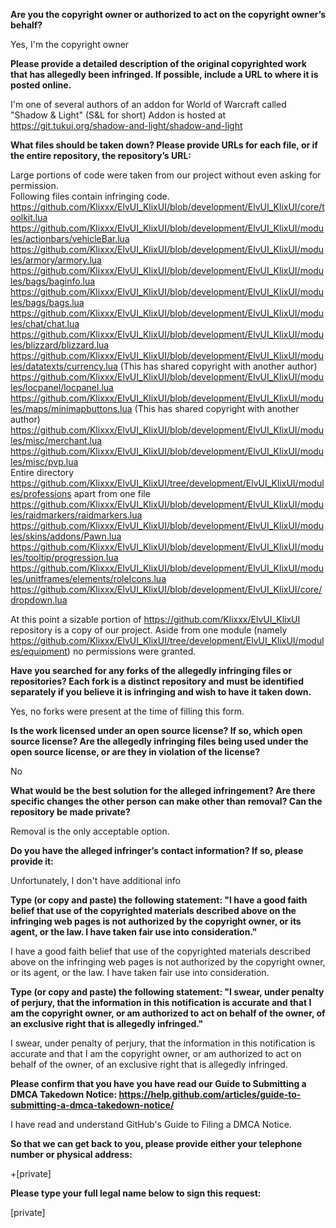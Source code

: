 **Are you the copyright owner or authorized to act on the copyright owner’s behalf?**

Yes, I'm the copyright owner

**Please provide a detailed description of the original copyrighted work that has allegedly been infringed. If possible, include a URL to where it is posted online.**

I'm one of several authors of an addon for World of Warcraft called "Shadow & Light" (S&L for short)
Addon is hosted at https://git.tukui.org/shadow-and-light/shadow-and-light

**What files should be taken down? Please provide URLs for each file, or if the entire repository, the repository’s URL:**

Large portions of code were taken from our project without even asking for permission.  
Following files contain infringing code.   
https://github.com/Klixxx/ElvUI_KlixUI/blob/development/ElvUI_KlixUI/core/toolkit.lua  
https://github.com/Klixxx/ElvUI_KlixUI/blob/development/ElvUI_KlixUI/modules/actionbars/vehicleBar.lua  
https://github.com/Klixxx/ElvUI_KlixUI/blob/development/ElvUI_KlixUI/modules/armory/armory.lua  
https://github.com/Klixxx/ElvUI_KlixUI/blob/development/ElvUI_KlixUI/modules/bags/baginfo.lua  
https://github.com/Klixxx/ElvUI_KlixUI/blob/development/ElvUI_KlixUI/modules/bags/bags.lua  
https://github.com/Klixxx/ElvUI_KlixUI/blob/development/ElvUI_KlixUI/modules/chat/chat.lua  
https://github.com/Klixxx/ElvUI_KlixUI/blob/development/ElvUI_KlixUI/modules/blizzard/blizzard.lua  
https://github.com/Klixxx/ElvUI_KlixUI/blob/development/ElvUI_KlixUI/modules/datatexts/currency.lua (This has shared copyright with another author)  
https://github.com/Klixxx/ElvUI_KlixUI/blob/development/ElvUI_KlixUI/modules/locpanel/locpanel.lua  
https://github.com/Klixxx/ElvUI_KlixUI/blob/development/ElvUI_KlixUI/modules/maps/minimapbuttons.lua (This has shared copyright with another author)  
https://github.com/Klixxx/ElvUI_KlixUI/blob/development/ElvUI_KlixUI/modules/misc/merchant.lua  
https://github.com/Klixxx/ElvUI_KlixUI/blob/development/ElvUI_KlixUI/modules/misc/pvp.lua  
Entire directory https://github.com/Klixxx/ElvUI_KlixUI/tree/development/ElvUI_KlixUI/modules/professions apart from one file  
https://github.com/Klixxx/ElvUI_KlixUI/blob/development/ElvUI_KlixUI/modules/raidmarkers/raidmarkers.lua  
https://github.com/Klixxx/ElvUI_KlixUI/blob/development/ElvUI_KlixUI/modules/skins/addons/Pawn.lua  
https://github.com/Klixxx/ElvUI_KlixUI/blob/development/ElvUI_KlixUI/modules/tooltip/progression.lua  
https://github.com/Klixxx/ElvUI_KlixUI/blob/development/ElvUI_KlixUI/modules/unitframes/elements/roleIcons.lua  
https://github.com/Klixxx/ElvUI_KlixUI/blob/development/ElvUI_KlixUI/core/dropdown.lua  

At this point a sizable portion of https://github.com/Klixxx/ElvUI_KlixUI repository is a copy of our project. Aside from one module (namely https://github.com/Klixxx/ElvUI_KlixUI/tree/development/ElvUI_KlixUI/modules/equipment) no permissions were granted.

**Have you searched for any forks of the allegedly infringing files or repositories? Each fork is a distinct repository and must be identified separately if you believe it is infringing and wish to have it taken down.**

Yes, no forks were present at the time of filling this form.

**Is the work licensed under an open source license? If so, which open source license? Are the allegedly infringing files being used under the open source license, or are they in violation of the license?**

No

**What would be the best solution for the alleged infringement? Are there specific changes the other person can make other than removal? Can the repository be made private?**

Removal is the only acceptable option.

**Do you have the alleged infringer’s contact information? If so, please provide it:**

Unfortunately, I don't have additional info

**Type (or copy and paste) the following statement: "I have a good faith belief that use of the copyrighted materials described above on the infringing web pages is not authorized by the copyright owner, or its agent, or the law. I have taken fair use into consideration."**

I have a good faith belief that use of the copyrighted materials described above on the infringing web pages is not authorized by the copyright owner, or its agent, or the law. I have taken fair use into consideration.

**Type (or copy and paste) the following statement: "I swear, under penalty of perjury, that the information in this notification is accurate and that I am the copyright owner, or am authorized to act on behalf of the owner, of an exclusive right that is allegedly infringed."**

I swear, under penalty of perjury, that the information in this notification is accurate and that I am the copyright owner, or am authorized to act on behalf of the owner, of an exclusive right that is allegedly infringed.

**Please confirm that you have you have read our Guide to Submitting a DMCA Takedown Notice: https://help.github.com/articles/guide-to-submitting-a-dmca-takedown-notice/**

I have read and understand GitHub's Guide to Filing a DMCA Notice.

**So that we can get back to you, please provide either your telephone number or physical address:**

+[private]

**Please type your full legal name below to sign this request:**

[private]
